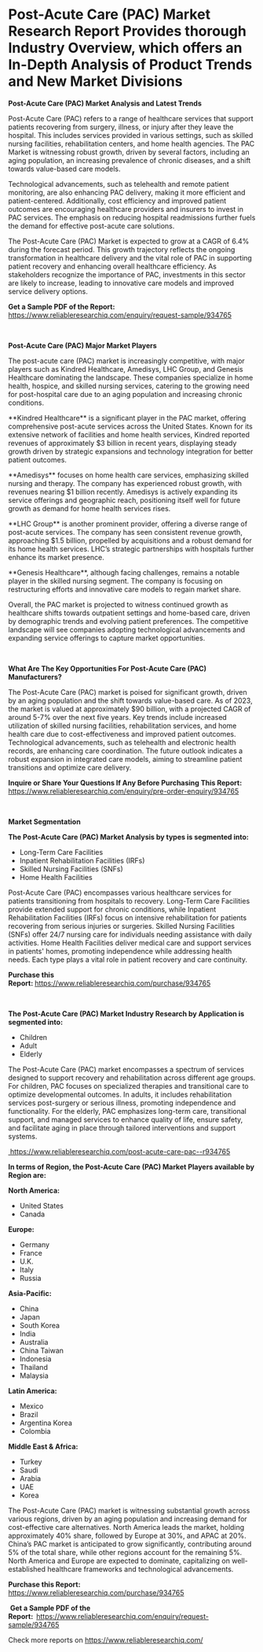 <p><h1>Post-Acute Care (PAC) Market Research Report Provides thorough Industry Overview, which offers an In-Depth Analysis of Product Trends and New Market Divisions</h1></p><p><strong>Post-Acute Care (PAC) Market Analysis and Latest Trends</strong></p>
<p><p>Post-Acute Care (PAC) refers to a range of healthcare services that support patients recovering from surgery, illness, or injury after they leave the hospital. This includes services provided in various settings, such as skilled nursing facilities, rehabilitation centers, and home health agencies. The PAC Market is witnessing robust growth, driven by several factors, including an aging population, an increasing prevalence of chronic diseases, and a shift towards value-based care models. </p><p>Technological advancements, such as telehealth and remote patient monitoring, are also enhancing PAC delivery, making it more efficient and patient-centered. Additionally, cost efficiency and improved patient outcomes are encouraging healthcare providers and insurers to invest in PAC services. The emphasis on reducing hospital readmissions further fuels the demand for effective post-acute care solutions. </p><p>The Post-Acute Care (PAC) Market is expected to grow at a CAGR of 6.4% during the forecast period. This growth trajectory reflects the ongoing transformation in healthcare delivery and the vital role of PAC in supporting patient recovery and enhancing overall healthcare efficiency. As stakeholders recognize the importance of PAC, investments in this sector are likely to increase, leading to innovative care models and improved service delivery options.</p></p>
<p><strong>Get a Sample PDF of the Report:&nbsp;</strong> <a href="https://www.reliableresearchiq.com/enquiry/request-sample/934765?utm_campaign=2395&utm_medium=2&utm_source=Github&utm_content=ia&utm_term=03032025&utm_id=post-acute-care-pac">https://www.reliableresearchiq.com/enquiry/request-sample/934765</a></p>
<p>&nbsp;</p>
<p><strong>Post-Acute Care (PAC) Major Market Players</strong></p>
<p><p>The post-acute care (PAC) market is increasingly competitive, with major players such as Kindred Healthcare, Amedisys, LHC Group, and Genesis Healthcare dominating the landscape. These companies specialize in home health, hospice, and skilled nursing services, catering to the growing need for post-hospital care due to an aging population and increasing chronic conditions.</p><p>**Kindred Healthcare** is a significant player in the PAC market, offering comprehensive post-acute services across the United States. Known for its extensive network of facilities and home health services, Kindred reported revenues of approximately $3 billion in recent years, displaying steady growth driven by strategic expansions and technology integration for better patient outcomes.</p><p>**Amedisys** focuses on home health care services, emphasizing skilled nursing and therapy. The company has experienced robust growth, with revenues nearing $1 billion recently. Amedisys is actively expanding its service offerings and geographic reach, positioning itself well for future growth as demand for home health services rises.</p><p>**LHC Group** is another prominent provider, offering a diverse range of post-acute services. The company has seen consistent revenue growth, approaching $1.5 billion, propelled by acquisitions and a robust demand for its home health services. LHC’s strategic partnerships with hospitals further enhance its market presence.</p><p>**Genesis Healthcare**, although facing challenges, remains a notable player in the skilled nursing segment. The company is focusing on restructuring efforts and innovative care models to regain market share.</p><p>Overall, the PAC market is projected to witness continued growth as healthcare shifts towards outpatient settings and home-based care, driven by demographic trends and evolving patient preferences. The competitive landscape will see companies adopting technological advancements and expanding service offerings to capture market opportunities.</p></p>
<p>&nbsp;</p>
<p><strong>What Are The Key Opportunities For Post-Acute Care (PAC) Manufacturers?</strong></p>
<p><p>The Post-Acute Care (PAC) market is poised for significant growth, driven by an aging population and the shift towards value-based care. As of 2023, the market is valued at approximately $90 billion, with a projected CAGR of around 5-7% over the next five years. Key trends include increased utilization of skilled nursing facilities, rehabilitation services, and home health care due to cost-effectiveness and improved patient outcomes. Technological advancements, such as telehealth and electronic health records, are enhancing care coordination. The future outlook indicates a robust expansion in integrated care models, aiming to streamline patient transitions and optimize care delivery.</p></p>
<p><strong>Inquire or Share Your Questions If Any Before Purchasing This Report:</strong> <a href="https://www.reliableresearchiq.com/enquiry/pre-order-enquiry/934765?utm_campaign=2395&utm_medium=2&utm_source=Github&utm_content=ia&utm_term=03032025&utm_id=post-acute-care-pac">https://www.reliableresearchiq.com/enquiry/pre-order-enquiry/934765</a></p>
<p>&nbsp;</p>
<p><strong>Market Segmentation</strong></p>
<p><strong>The Post-Acute Care (PAC) Market Analysis by types is segmented into:</strong></p>
<p><ul><li>Long-Term Care Facilities</li><li>Inpatient Rehabilitation Facilities (IRFs)</li><li>Skilled Nursing Facilities (SNFs)</li><li>Home Health Facilities</li></ul></p>
<p><p>Post-Acute Care (PAC) encompasses various healthcare services for patients transitioning from hospitals to recovery. Long-Term Care Facilities provide extended support for chronic conditions, while Inpatient Rehabilitation Facilities (IRFs) focus on intensive rehabilitation for patients recovering from serious injuries or surgeries. Skilled Nursing Facilities (SNFs) offer 24/7 nursing care for individuals needing assistance with daily activities. Home Health Facilities deliver medical care and support services in patients' homes, promoting independence while addressing health needs. Each type plays a vital role in patient recovery and care continuity.</p></p>
<p><strong>Purchase this Report:&nbsp;</strong><a href="https://www.reliableresearchiq.com/purchase/934765?utm_campaign=2395&utm_medium=2&utm_source=Github&utm_content=ia&utm_term=03032025&utm_id=post-acute-care-pac">https://www.reliableresearchiq.com/purchase/934765</a></p>
<p>&nbsp;</p>
<p><strong>The Post-Acute Care (PAC) Market Industry Research by Application is segmented into:</strong></p>
<p><ul><li>Children</li><li>Adult</li><li>Elderly</li></ul></p>
<p><p>The Post-Acute Care (PAC) market encompasses a spectrum of services designed to support recovery and rehabilitation across different age groups. For children, PAC focuses on specialized therapies and transitional care to optimize developmental outcomes. In adults, it includes rehabilitation services post-surgery or serious illness, promoting independence and functionality. For the elderly, PAC emphasizes long-term care, transitional support, and managed services to enhance quality of life, ensure safety, and facilitate aging in place through tailored interventions and support systems.</p></p>
<p><a href="https://www.reliableresearchiq.com/post-acute-care-pac--r934765?utm_campaign=2395&utm_medium=2&utm_source=Github&utm_content=ia&utm_term=03032025&utm_id=post-acute-care-pac">&nbsp;https://www.reliableresearchiq.com/post-acute-care-pac--r934765</a></p>
<p><strong>In terms of Region, the Post-Acute Care (PAC) Market Players available by Region are:</strong></p>
<p>
    <p> <strong> North America: </strong>
        <ul>
            <li>United States</li>
            <li>Canada</li>
        </ul>
        </p> 
    <p> <strong> Europe: </strong>
        <ul>
            <li>Germany</li>
            <li>France</li>
            <li>U.K.</li>
            <li>Italy</li>
            <li>Russia</li>
        </ul>
        </p> 
    <p> <strong> Asia-Pacific: </strong>
        <ul>
            <li>China</li>
            <li>Japan</li>
            <li>South Korea</li>
            <li>India</li>
            <li>Australia</li>
            <li>China Taiwan</li>
            <li>Indonesia</li>
            <li>Thailand</li>
            <li>Malaysia</li>
        </ul>
        </p> 
    <p> <strong> Latin America: </strong>
        <ul>
            <li>Mexico</li>
            <li>Brazil</li>
            <li>Argentina Korea</li>
            <li>Colombia</li>
        </ul>
        </p> 
    <p> <strong> Middle East & Africa: </strong>
        <ul>
            <li>Turkey</li>
            <li>Saudi</li>
            <li>Arabia</li>
            <li>UAE</li>
            <li>Korea</li>
        </ul>
    </p>
    </p>
<p><p>The Post-Acute Care (PAC) market is witnessing substantial growth across various regions, driven by an aging population and increasing demand for cost-effective care alternatives. North America leads the market, holding approximately 40% share, followed by Europe at 30%, and APAC at 20%. China’s PAC market is anticipated to grow significantly, contributing around 5% of the total share, while other regions account for the remaining 5%. North America and Europe are expected to dominate, capitalizing on well-established healthcare frameworks and technological advancements.</p></p>
<p><strong>Purchase this Report: </strong><a href="https://www.reliableresearchiq.com/purchase/934765?utm_campaign=2395&utm_medium=2&utm_source=Github&utm_content=ia&utm_term=03032025&utm_id=post-acute-care-pac">https://www.reliableresearchiq.com/purchase/934765</a></p>
<p>&nbsp;<strong>Get a Sample PDF of the Report:&nbsp;&nbsp;</strong><a href="https://www.reliableresearchiq.com/enquiry/request-sample/934765?utm_campaign=2395&utm_medium=2&utm_source=Github&utm_content=ia&utm_term=03032025&utm_id=post-acute-care-pac">https://www.reliableresearchiq.com/enquiry/request-sample/934765</a></p>
<p><strong></strong></p>
<p>Check more reports on <a href="https://www.reliableresearchiq.com/?utm_campaign=2395&utm_medium=2&utm_source=Github&utm_content=ia&utm_term=03032025&utm_id=post-acute-care-pac">https://www.reliableresearchiq.com/</a></p>